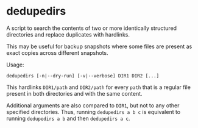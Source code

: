 # dedupedirs

A script to search the contents of two or more identically structured directories and replace duplicates with hardlinks.

This may be useful for backup snapshots where some files are present as exact copies across different snapshots.

Usage:

```
dedupedirs [-n|--dry-run] [-v|--verbose] DIR1 DIR2 [...]
```

This hardlinks `DIR1/path` and `DIR2/path` for every `path` that is a regular file present in both directories and with the same content.

Additional arguments are also compared to `DIR1`, but not to any other specified directories. Thus, running `dedupedirs a b c` is equivalent to running `dedupedirs a b` and then `dedupedirs a c`.

